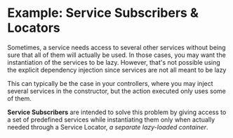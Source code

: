 # Example: Service Subscribers & Locators

Sometimes, a service needs access to several other services without being 
sure that all of them will actually be used. In those cases, 
you may want the instantiation of the services to be lazy. 
However, that's not possible using the explicit dependency injection 
since services are not all meant to be lazy

This can typically be the case in your controllers, where you may inject 
several services in the constructor, but the action executed only uses some of them.

**Service Subscribers** are intended to solve this problem by giving access
to a set of predefined services while instantiating them only when actually
needed through a Service Locator, _a separate lazy-loaded container_.